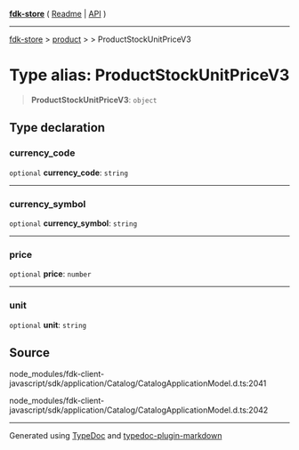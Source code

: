 [**fdk-store**](../../../README.md) ( [Readme](../../../README.md) \| [API](../../../API.md) )

---

[fdk-store](../../../API.md) > [product](../../README.md) > [<internal>](../README.md) > ProductStockUnitPriceV3

# Type alias: ProductStockUnitPriceV3

> **ProductStockUnitPriceV3**: `object`

## Type declaration

### currency_code

`optional` **currency_code**: `string`

---

### currency_symbol

`optional` **currency_symbol**: `string`

---

### price

`optional` **price**: `number`

---

### unit

`optional` **unit**: `string`

## Source

node_modules/fdk-client-javascript/sdk/application/Catalog/CatalogApplicationModel.d.ts:2041

node_modules/fdk-client-javascript/sdk/application/Catalog/CatalogApplicationModel.d.ts:2042

---

Generated using [TypeDoc](https://typedoc.org/) and [typedoc-plugin-markdown](https://www.npmjs.com/package/typedoc-plugin-markdown)
